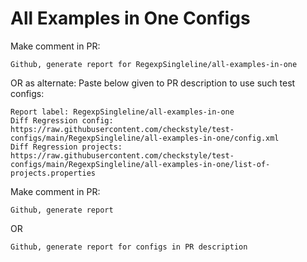 # All Examples in One Configs
Make comment in PR:
```
Github, generate report for RegexpSingleline/all-examples-in-one
```
OR as alternate:
Paste below given to PR description to use such test configs:
```
Report label: RegexpSingleline/all-examples-in-one
Diff Regression config: https://raw.githubusercontent.com/checkstyle/test-configs/main/RegexpSingleline/all-examples-in-one/config.xml
Diff Regression projects: https://raw.githubusercontent.com/checkstyle/test-configs/main/RegexpSingleline/all-examples-in-one/list-of-projects.properties
```
Make comment in PR:
```
Github, generate report
```
OR
```
Github, generate report for configs in PR description
```
